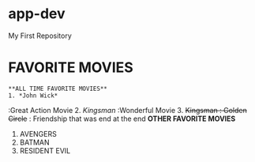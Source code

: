 # app-dev
My First Repository
# FAVORITE MOVIES
	**ALL TIME FAVORITE MOVIES**
	1. *John Wick*
  :Great Action Movie
  2. *Kingsman*
  :Wonderful Movie
  3. ~~Kingsman : Golden Circle~~
  : Friendship that was end at the end
  **OTHER FAVORITE MOVIES**
  1. AVENGERS
  2. BATMAN
  3. RESIDENT EVIL
